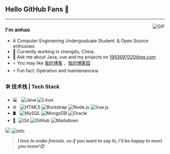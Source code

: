 ## Hello GitHub Fans 👋
---
<img align="right" alt="GIF" src="https://pic1.zhimg.com/50/v2-d1f77b4ee9dc429666d7db9b6cad7da4_hd.webp?source=1940ef5c" />


### I'm anhao

- A Computer Engineering Undergraduate Student. & Open Source enthusiast.
- 🌱 Currently working in chengdu, China.
- 💬 Ask me about Java, vue and my projects on [1993697020@qq.com](mailto:1993697020@qq.com)
- ⭐ You may like [我的博客](http://www.yunhao.club/wordpress/) 、[我的博客园](https://www.cnblogs.com/yangyunhao/) 
- ⚡ Fun fact: Operation and maintenance📊

### 🛠 技术栈 | Tech Stack

- 💻 &#160; ![Java](https://img.shields.io/badge/-Java-333333?style=flat&logo=Java&logoColor=007396)
![Linux](https://img.shields.io/badge/-Linux-333333?style=flat&logo=Linux&logoColor=FCC624)
- 🌐 &#160; ![HTML5](https://img.shields.io/badge/-HTML5-333333?style=flat&logo=HTML5)
![Bootstrap](https://img.shields.io/badge/-Bootstrap-333333?style=flat&logo=bootstrap&logoColor=563D7C)
![Node.js](https://img.shields.io/badge/-Node.js-333333?style=flat&logo=node.js)
![Vue.js](https://img.shields.io/badge/-VueJS-333333?style=flat&logo=Vue.js)
- 🛢 &#160; ![MySQL](https://img.shields.io/badge/-MySQL-333333?style=flat&logo=mysql)
![MongoDB](https://img.shields.io/badge/-MongoDB-333333?style=flat&logo=mongodb)
![Oracle](https://img.shields.io/badge/-Oracle-333333?style=flat&logo=Oracle)
- 🔧 &#160;![Git](https://img.shields.io/badge/-Git-333333?style=flat&logo=git)
![GitHub](https://img.shields.io/badge/-GitHub-333333?style=flat&logo=github)
![Markdown](https://img.shields.io/badge/-Markdown-333333?style=flat&logo=markdown)

![](https://visitor-badge.glitch.me/badge?page_id=anhao12138.readme)
![info](https://github-readme-stats.vercel.app/api?username=anhao12138&show_icons=true&count_private=true&hide=prs&theme=default_repocard)

> ***I love to make friends. so if you want to say hi, I'll be happy to meet you more!😊***

